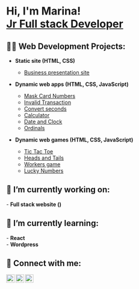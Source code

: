 <h1>Hi, I'm Marina!<br/><a href="https://github.com/marinaSandberg">Jr Full stack Developer</a></h1>

<h2>👨‍💻 Web Development Projects:</h2>

- <b>Static site (HTML, CSS)</b>
  - [Business presentation site](https://github.com/marinaSandberg/staticSite/tree/main)
  
- <b>Dynamic web apps (HTML, CSS, JavaScript)</b>
  - [Mask Card Numbers](https://github.com/marinaSandberg/maskCard/tree/main)
  - [Invalid Transaction](https://github.com/marinaSandberg/transactions/tree/main)
  - [Convert seconds](https://github.com/marinaSandberg/SecondsToTime/tree/main)
  - [Calculator](https://github.com/marinaSandberg/calculator/tree/main)
  - [Date and Clock](https://marinasandberg.github.io/clock/)
  - [Ordinals](https://github.com/marinaSandberg/ordinals/tree/main)

- <b>Dynamic web games (HTML, CSS, JavaScript)</b>
  - [Tic Tac Toe](https://marinasandberg.github.io/Tic-Tac-Toe/)
  - [Heads and Tails](https://github.com/marinaSandberg/HeadsAndTails/tree/main)
  - [Workers game](https://github.com/marinaSandberg/workers-game)
  - [Lucky Numbers](https://marinasandberg.github.io/joker/)

<h2>🔭 I’m currently working on:</h2>
- <b>Full stack website ()</b><br/>

<h2>🌱 I’m currently learning:</h2>
- <b>React</b><br/>
- <b>Wordpress</b>

<h2> 🤳 Connect with me:</h2>

[<img align="left" alt="JoshMadakor | LinkedIn" width="22px" src="https://cdn.jsdelivr.net/npm/simple-icons@v3/icons/linkedin.svg" />][linkedin]
[<img align="left" alt="JoshMadakor | Facebook" width="22px" src="https://cdn.jsdelivr.net/npm/simple-icons@v3/icons/facebook.svg" />][facebook]
[<img align="left" alt="JoshMadakor | Instagram" width="22px" src="https://cdn.jsdelivr.net/npm/simple-icons@v3/icons/instagram.svg" />][instagram]

[Facebook]: https://www.facebook.com/marina.p13/
[Instagram]: https://www.instagram.com/marina__papadaki/?next=%2F
[linkedin]: https://www.linkedin.com/in/marina-sandberg-papadaki-5a9b49100/
